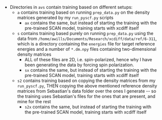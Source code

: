 - Directories in `avs` contain training based on different setups:
    - `a` contains training based on running `prep_data.py` on the density matrices generated by my `run_pyscf.py` scripts
        - `ax` contains the same, but instead of starting the training with the pre-trained SCAN model, training starts with xcdiff itself
    - `s` contains training based purely on running `prep_data.py` using the data from `/home/awills/Documents/Research/xcdiff/data/ref/6-311`, which is a directory containing the `energies` file for target reference energies and a number of `*.dm.npy` files containing two-dimensional density matrices
        - ALL of these files are 2D, i.e. spin-polarized, hence why I have been generating the data by forcing spin polarization.
        - `sx` contains the same, but instead of starting the training with the pre-trained SCAN model, training starts with xcdiff itself
    - `s2` contains training based on copying the density matrices from my `run_pyscf.py`, THEN copying the above mentioned reference density matrices from Sebastian's data folder over the ones I generate -- so the training uses Sebastian's files for the ones that are present, and mine for the rest
        - `s2x` contains the same, but instead of starting the training with the pre-trained SCAN model, training starts with xcdiff itself
